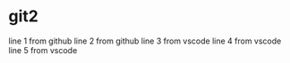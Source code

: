 # git2
line 1 from github
line 2 from github
line 3 from vscode
line 4 from vscode
line 5 from vscode